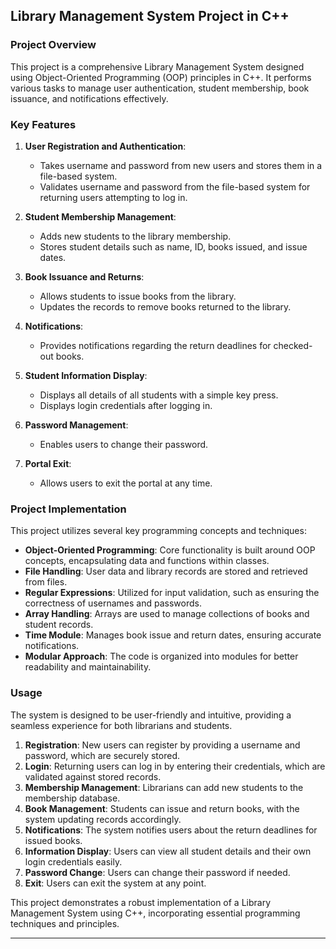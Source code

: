## Library Management System Project in C++

### Project Overview

This project is a comprehensive Library Management System designed using Object-Oriented Programming (OOP) principles in C++. It performs various tasks to manage user authentication, student membership, book issuance, and notifications effectively.

### Key Features

1. **User Registration and Authentication**:
   - Takes username and password from new users and stores them in a file-based system.
   - Validates username and password from the file-based system for returning users attempting to log in.

2. **Student Membership Management**:
   - Adds new students to the library membership.
   - Stores student details such as name, ID, books issued, and issue dates.

3. **Book Issuance and Returns**:
   - Allows students to issue books from the library.
   - Updates the records to remove books returned to the library.

4. **Notifications**:
   - Provides notifications regarding the return deadlines for checked-out books.

5. **Student Information Display**:
   - Displays all details of all students with a simple key press.
   - Displays login credentials after logging in.

6. **Password Management**:
   - Enables users to change their password.

7. **Portal Exit**:
   - Allows users to exit the portal at any time.

### Project Implementation

This project utilizes several key programming concepts and techniques:

- **Object-Oriented Programming**: Core functionality is built around OOP concepts, encapsulating data and functions within classes.
- **File Handling**: User data and library records are stored and retrieved from files.
- **Regular Expressions**: Utilized for input validation, such as ensuring the correctness of usernames and passwords.
- **Array Handling**: Arrays are used to manage collections of books and student records.
- **Time Module**: Manages book issue and return dates, ensuring accurate notifications.
- **Modular Approach**: The code is organized into modules for better readability and maintainability.

### Usage

The system is designed to be user-friendly and intuitive, providing a seamless experience for both librarians and students.

1. **Registration**: New users can register by providing a username and password, which are securely stored.
2. **Login**: Returning users can log in by entering their credentials, which are validated against stored records.
3. **Membership Management**: Librarians can add new students to the membership database.
4. **Book Management**: Students can issue and return books, with the system updating records accordingly.
5. **Notifications**: The system notifies users about the return deadlines for issued books.
6. **Information Display**: Users can view all student details and their own login credentials easily.
7. **Password Change**: Users can change their password if needed.
8. **Exit**: Users can exit the system at any point.

This project demonstrates a robust implementation of a Library Management System using C++, incorporating essential programming techniques and principles.

---

